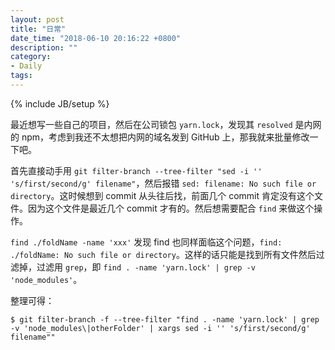 ```yaml
---
layout: post
title: "日常"
date_time: "2018-06-10 20:16:22 +0800"
description: ""
category:
- Daily
tags:
---
```

{% include JB/setup %}

最近想写一些自己的项目，然后在公司锁包 `yarn.lock`，发现其 `resolved` 是内网的 npm，考虑到我还不太想把内网的域名发到 GitHub 上，那我就来批量修改一下吧。

首先直接动手用 `git filter-branch --tree-filter "sed -i '' 's/first/second/g' filename"`，然后报错 `sed: filename: No such file or directory`。这时候想到 commit 从头往后找，前面几个 commit 肯定没有这个文件。因为这个文件是最近几个 commit 才有的。然后想需要配合 `find` 来做这个操作。

`find ./foldName -name 'xxx'` 发现 find 也同样面临这个问题，`find: ./foldName: No such file or directory`。这样的话只能是找到所有文件然后过滤掉，过滤用 `grep`，即 `find . -name 'yarn.lock' | grep -v 'node_modules'`。

整理可得：
```
$ git filter-branch -f --tree-filter "find . -name 'yarn.lock' | grep -v 'node_modules\|otherFolder' | xargs sed -i '' 's/first/second/g' filename""
```
